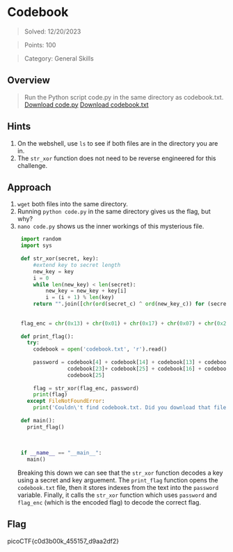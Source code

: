 # Codebook

>Solved: 12/20/2023

>Points: 100

>Category: General Skills

## Overview

>Run the Python script code.py in the same directory as codebook.txt.
>[Download code.py](https://artifacts.picoctf.net/c/1/code.py)
>[Download codebook.txt](https://artifacts.picoctf.net/c/1/code.py)

## Hints

1. On the webshell, use `ls` to see if both files are in the directory you are in.
2. The `str_xor` function does not need to be reverse engineered for this challenge.

## Approach

1. `wget` both files into the same directory.
2. Running `python code.py` in the same directory gives us the flag, but why?
3. `nano code.py` shows us the inner workings of this mysterious file.
   ```Python
    import random
    import sys
    
    def str_xor(secret, key):
        #extend key to secret length
        new_key = key
        i = 0
        while len(new_key) < len(secret):
            new_key = new_key + key[i]
            i = (i + 1) % len(key)        
        return "".join([chr(ord(secret_c) ^ ord(new_key_c)) for (secret_c,new_key_c) in zip(secret,new_key)])
    
    
    flag_enc = chr(0x13) + chr(0x01) + chr(0x17) + chr(0x07) + chr(0x2c) + chr(0x3a) + chr(0x2f) + chr(0x1a) + chr(0x0d) + chr(0x53) + c>
    
    def print_flag():
      try:
        codebook = open('codebook.txt', 'r').read()
        
        password = codebook[4] + codebook[14] + codebook[13] + codebook[14] +\
                   codebook[23]+ codebook[25] + codebook[16] + codebook[0]  +\
                   codebook[25]
    
        flag = str_xor(flag_enc, password)
        print(flag)
      except FileNotFoundError:
        print('Couldn\'t find codebook.txt. Did you download that file into the same directory as this script?')
    
    def main():
      print_flag()
    
    
    
    if __name__ == "__main__":
      main()
    ```
   Breaking this down we can see that the `str_xor` function decodes a key using a secret and key arguement.
   The `print_flag` function opens the `codebook.txt` file, then it stores indexes from the text into the `password`
   variable. Finally, it calls the `str_xor` function which uses `password` and `flag_enc` (which is the encoded flag) to
   decode the correct flag.
   
## Flag

picoCTF{c0d3b00k_455157_d9aa2df2}
